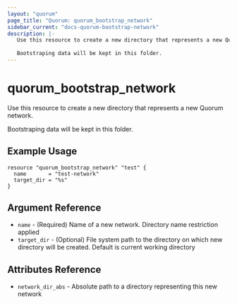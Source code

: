 ```yaml
---
layout: "quorum"
page_title: "Quorum: quorum_bootstrap_network"
sidebar_current: "docs-quorum-bootstrap-network"
description: |-
   Use this resource to create a new directory that represents a new Quorum network.
   
   Bootstraping data will be kept in this folder.
---
```


# quorum_bootstrap_network

Use this resource to create a new directory that represents a new Quorum network.

Bootstraping data will be kept in this folder.

## Example Usage

```hcl
resource "quorum_bootstrap_network" "test" {
  name       = "test-network"
  target_dir = "%s"
}
```

## Argument Reference

- `name` - (Required) Name of a new network. Directory name restriction applied
- `target_dir` - (Optional) File system path to the directory on which new directory will be created. Default is current working directory

## Attributes Reference

- `network_dir_abs` - Absolute path to a directory representing this new network
